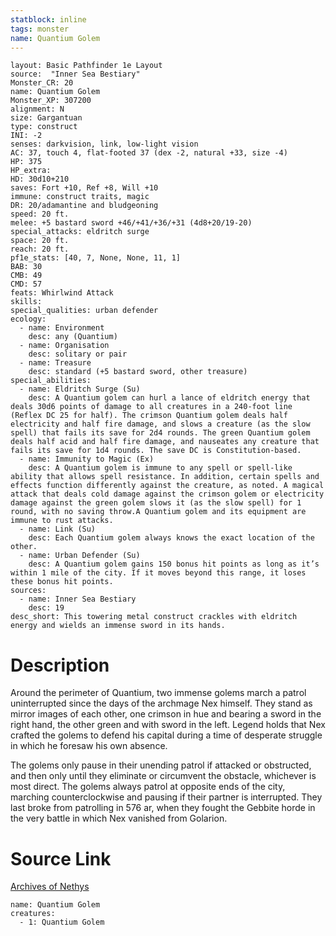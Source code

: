 ```yaml
---
statblock: inline
tags: monster
name: Quantium Golem
---
```

```statblock
layout: Basic Pathfinder 1e Layout
source:  "Inner Sea Bestiary"
Monster_CR: 20
name: Quantium Golem
Monster_XP: 307200
alignment: N
size: Gargantuan
type: construct
INI: -2
senses: darkvision, link, low-light vision
AC: 37, touch 4, flat-footed 37 (dex -2, natural +33, size -4)
HP: 375
HP_extra: 
HD: 30d10+210
saves: Fort +10, Ref +8, Will +10
immune: construct traits, magic
DR: 20/adamantine and bludgeoning
speed: 20 ft.
melee: +5 bastard sword +46/+41/+36/+31 (4d8+20/19-20)
special_attacks: eldritch surge
space: 20 ft.
reach: 20 ft.
pf1e_stats: [40, 7, None, None, 11, 1]
BAB: 30
CMB: 49
CMD: 57
feats: Whirlwind Attack
skills: 
special_qualities: urban defender
ecology:
  - name: Environment
    desc: any (Quantium)
  - name: Organisation
    desc: solitary or pair
  - name: Treasure
    desc: standard (+5 bastard sword, other treasure)
special_abilities:
  - name: Eldritch Surge (Su)
    desc: A Quantium golem can hurl a lance of eldritch energy that deals 30d6 points of damage to all creatures in a 240-foot line (Reflex DC 25 for half). The crimson Quantium golem deals half electricity and half fire damage, and slows a creature (as the slow spell) that fails its save for 2d4 rounds. The green Quantium golem deals half acid and half fire damage, and nauseates any creature that fails its save for 1d4 rounds. The save DC is Constitution-based.
  - name: Immunity to Magic (Ex)
    desc: A Quantium golem is immune to any spell or spell-like ability that allows spell resistance. In addition, certain spells and effects function differently against the creature, as noted. A magical attack that deals cold damage against the crimson golem or electricity damage against the green golem slows it (as the slow spell) for 1 round, with no saving throw.A Quantium golem and its equipment are immune to rust attacks.
  - name: Link (Su)
    desc: Each Quantium golem always knows the exact location of the other.
  - name: Urban Defender (Su)
    desc: A Quantium golem gains 150 bonus hit points as long as it’s within 1 mile of the city. If it moves beyond this range, it loses these bonus hit points.
sources:
  - name: Inner Sea Bestiary
    desc: 19
desc_short: This towering metal construct crackles with eldritch energy and wields an immense sword in its hands.
```
# Description
Around the perimeter of Quantium, two immense golems march a patrol uninterrupted since the days of the archmage Nex himself. They stand as mirror images of each other, one crimson in hue and bearing a sword in the right hand, the other green and with sword in the left. Legend holds that Nex crafted the golems to defend his capital during a time of desperate struggle in which he foresaw his own absence.

The golems only pause in their unending patrol if attacked or obstructed, and then only until they eliminate or circumvent the obstacle, whichever is most direct. The golems always patrol at opposite ends of the city, marching counterclockwise and pausing if their partner is interrupted. They last broke from patrolling in 576 ar, when they fought the Gebbite horde in the very battle in which Nex vanished from Golarion.
# Source Link
[Archives of Nethys](https://aonprd.com/MonsterDisplay.aspx?ItemName=Quantium%20Golem)
```encounter-table
name: Quantium Golem
creatures:
  - 1: Quantium Golem
```

